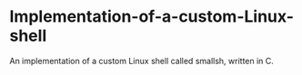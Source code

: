 # Implementation-of-a-custom-Linux-shell
An implementation of a custom Linux shell called smallsh, written in C.
